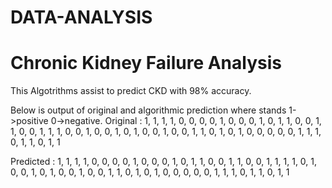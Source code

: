 # DATA-ANALYSIS

# Chronic Kidney Failure Analysis

This Algotrithms assist to predict CKD with 98% accuracy.

Below is output of original and algorithmic prediction where stands 1->positive   0->negative.
Original  : 1, 1, 1, 1, 0, 0, 0, 0, 1, 0, 0, 0, 1, 0, 1, 1, 0, 0, 1, 1, 0, 0, 1, 1, 1, 0, 0, 1, 0, 0, 1, 0, 1, 0, 0, 1, 0, 0, 1, 1, 0, 1, 0, 1, 0, 0, 0, 0, 0, 1, 1, 1, 0, 1, 1, 0, 1, 1

Predicted : 1, 1, 1, 1, 0, 0, 0, 0, 1, 0, 0, 0, 1, 0, 1, 1, 0, 0, 1, 1, 0, 0, 1, 1, 1, 1, 0, 1, 0, 0, 1, 0, 1, 0, 0, 1, 0, 0, 1, 1, 0, 1, 0, 1, 0, 0, 0, 0, 0, 1, 1, 1, 0, 1, 1, 0, 1, 1
